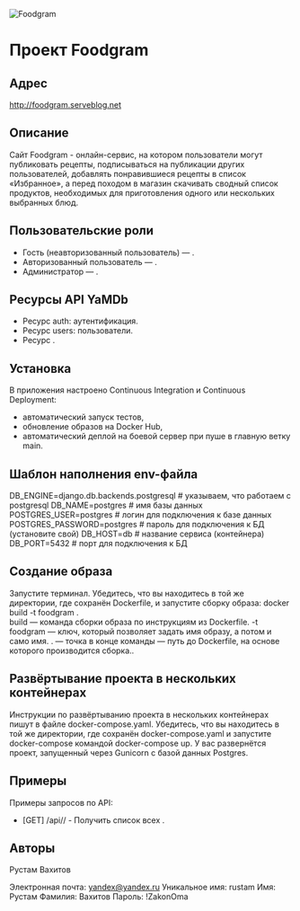 ![Foodgram](https://github.com/therealrustam/foodgram-project-react/actions/workflows/foodgram_workflow.yml/badge.svg)

# Проект Foodgram


## Адрес

http://foodgram.serveblog.net


## Описание

Cайт Foodgram - онлайн-сервис, на котором пользователи могут публиковать рецепты, подписываться на публикации других пользователей, добавлять понравившиеся рецепты в список «Избранное», а перед походом в магазин скачивать сводный список продуктов, необходимых для приготовления одного или нескольких выбранных блюд.

## Пользовательские роли

- Гость (неавторизованный пользователь) — .
- Авторизованный пользователь — .
- Администратор — .

## Ресурсы API YaMDb

- Ресурс auth: аутентификация.
- Ресурс users: пользователи.
- Ресурс .

 ## Установка

В приложения настроено Continuous Integration и Continuous Deployment:
- автоматический запуск тестов,
- обновление образов на Docker Hub,
- автоматический деплой на боевой сервер при пуше в главную ветку main.

## Шаблон наполнения env-файла

DB_ENGINE=django.db.backends.postgresql # указываем, что работаем с postgresql
DB_NAME=postgres # имя базы данных
POSTGRES_USER=postgres # логин для подключения к базе данных
POSTGRES_PASSWORD=postgres # пароль для подключения к БД (установите свой)
DB_HOST=db # название сервиса (контейнера)
DB_PORT=5432 # порт для подключения к БД 

## Создание образа

Запустите терминал. Убедитесь, что вы находитесь в той же директории, где сохранён Dockerfile, и запустите сборку образа:
docker build -t foodgram .  
build — команда сборки образа по инструкциям из Dockerfile.
-t foodgram — ключ, который позволяет задать имя образу, а потом и само имя.
. — точка в конце команды — путь до Dockerfile, на основе которого производится сборка..

## Развёртывание проекта в нескольких контейнерах

Инструкции по развёртыванию проекта в нескольких контейнерах пишут в файле docker-compose.yaml. 
Убедитесь, что вы находитесь в той же директории, где сохранён docker-compose.yaml и запустите docker-compose командой docker-compose up. У вас развернётся проект, запущенный через Gunicorn с базой данных Postgres.

## Примеры

Примеры запросов по API:

- [GET] /api// - Получить список всех .



## Авторы

Рустам Вахитов


Электронная почта: yandex@yandex.ru
Уникальное имя: rustam
Имя: Рустам
Фамилия: Вахитов
Пароль: !ZakonOma
